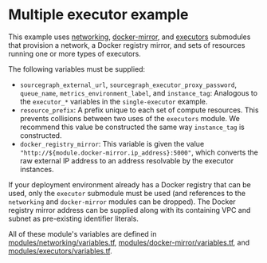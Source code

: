 # Multiple executor example

This example uses [networking](https://registry.terraform.io/modules/sourcegraph/executors/aws/6.7.0/submodules/networking), [docker-mirror](https://registry.terraform.io/modules/sourcegraph/executors/aws/6.7.0/submodules/docker-mirror), and [executors](https://registry.terraform.io/modules/sourcegraph/executors/aws/6.7.0/submodules/executors) submodules that provision a network, a Docker registry mirror, and sets of resources running one or more types of executors.

The following variables must be supplied:

- `sourcegraph_external_url`, `sourcegraph_executor_proxy_password`, `queue_name`, `metrics_environment_label`, and `instance_tag`: Analogous to the `executor_*` variables in the `single-executor` example.
- `resource_prefix`: A prefix unique to each set of compute resources. This prevents collisions between two uses of the `executors` module. We recommend this value be constructed the same way `instance_tag` is constructed.
- `docker_registry_mirror`: This variable is given the value `"http://${module.docker-mirror.ip_address}:5000"`, which converts the raw external IP address to an address resolvable by the executor instances.

If your deployment environment already has a Docker registry that can be used, only the `executor` submodule must be used (and references to the `networking` and `docker-mirror` modules can be dropped). The Docker registry mirror address can be supplied along with its containing VPC and subnet as pre-existing identifier literals.

All of these module's variables are defined in [modules/networking/variables.tf](https://github.com/sourcegraph/terraform-aws-executors/blob/v6.7.0/modules/networking/variables.tf), [modules/docker-mirror/variables.tf](https://github.com/sourcegraph/terraform-aws-executors/blob/v6.7.0/modules/docker-mirror/variables.tf), and [modules/executors/variables.tf](https://github.com/sourcegraph/terraform-aws-executors/blob/v6.7.0/modules/executors/variables.tf).